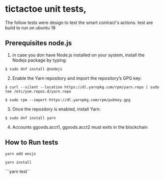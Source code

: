 
# tictactoe unit tests, 
The follow tests were design to test the smart contract's actions. test are
build to run on ubuntu 18

## Prerequisites node.js
1) in case you don have  Node.js installed on your system, install the Nodejs package by typing:

```$ sudo dnf install @nodejs```

2) Enable the Yarn repository and import the repository’s GPG key:

```$ curl --silent --location https://dl.yarnpkg.com/rpm/yarn.repo | sudo tee /etc/yum.repos.d/yarn.repo```

```$ sudo rpm --import https://dl.yarnpkg.com/rpm/pubkey.gpg ```

3) Once the repository is enabled, install Yarn:

```$ sudo dnf install yarn```

4) Accounts ggoods.acct1, ggoods.acct2 must exits in the blockchain
## How to Run tests

 ```yarn add eosjs```

 ```yarn install```

 ```yarn test``